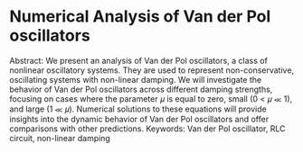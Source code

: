 # Numerical Analysis of Van der Pol oscillators

Abstract: We present an analysis of Van der Pol oscillators, a class of nonlinear oscillatory systems. They are used to represent non-conservative, oscillating systems with non-linear damping. We will investigate the behavior of Van der Pol oscillators across different damping strengths, focusing on cases where the parameter 𝜇 is equal to zero, small (0 < 𝜇 ≪ 1), and large (1 ≪ 𝜇). Numerical solutions to these equations will provide insights into the dynamic behavior of Van der Pol oscillators and offer comparisons with other predictions. Keywords: Van der Pol oscillator, RLC circuit, non-linear damping

